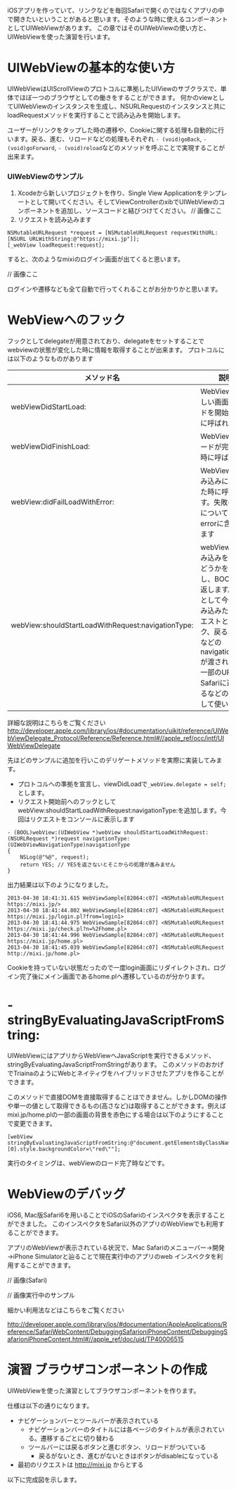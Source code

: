 iOSアプリを作っていて、リンクなどを毎回Safariで開くのではなくアプリの中で開きたいということがあると思います。そのような時に使えるコンポーネントとしてUIWebViewがあります。
この章ではそのUIWebViewの使い方と、UIWebViewを使った演習を行います。

# UIWebViewの基本的な使い方
UIWebViewはUIScrollViewのプロトコルに準拠したUIViewのサブクラスで、単体でほぼ一つのブラウザとしての働きをすることができます。
何かのviewとしてUIWebViewのインスタンスを生成し、NSURLRequestのインスタンスと共にloadRequestメソッドを実行することで読み込みを開始します。

ユーザーがリンクをタップした時の遷移や、Cookieに関する処理も自動的に行います。戻る、進む、リロードなどの処理もそれぞれ `- (void)goBack`, `- (void)goForward`, `- (void)reload`などのメソッドを呼ぶことで実現することが出来ます。


### UIWebViewのサンプル

1. Xcodeから新しいプロジェクトを作り、Single View Applicationをテンプレートとして開いてください。そしてViewControllerのxibでUIWebViewのコンポーネントを追加し、ソースコードと結びつけてください。
// 画像ここ
2. リクエストを読み込みます
```
NSMutableURLRequest *request = [NSMutableURLRequest requestWithURL:[NSURL URLWithString:@"https://mixi.jp"]];
[_webView loadRequest:request];
```

すると、次のようなmixiのログイン画面が出てくると思います。

// 画像ここ

ログインや遷移なども全て自動で行ってくれることがお分かりかと思います。


# WebViewへのフック
フックとしてdelegateが用意されており、delegateをセットすることでwebviewの状態が変化した時に情報を取得することが出来ます。
プロトコルには以下のようなものがあります

| メソッド名 | 説明 |
|-----|----|
| webViewDidStartLoad: | WebViewが新しい画面のロードを開始した時に呼ばれます |
| webViewDidFinishLoad: | WebViewのロードが完了した時に呼ばれます |
| webView:didFailLoadWithError: | WebViewが読み込みに失敗した時に呼ばれます。失敗の内容についてはerrorに含まれます |
| webView:shouldStartLoadWithRequest:navigationType: | webViewが読み込みを行うかどうかを判断し、BOOL値を返します。引数として今から読み込みたいリクエストとクリック、戻る、進むなどのnavigationTypeが渡されます。一部のURLではSafariに遷移するなどの用途として使います |

詳細な説明はこちらをご覧ください
http://developer.apple.com/library/ios/#documentation/uikit/reference/UIWebViewDelegate_Protocol/Reference/Reference.html#//apple_ref/occ/intf/UIWebViewDelegate

先ほどのサンプルに追加を行いこのデリゲートメソッドを実際に実装してみます。
- プロトコルへの準拠を宣言し、viewDidLoadで`_webView.delegate = self;`とします。
- リクエスト開始前へのフックとしてwebView:shouldStartLoadWithRequest:navigationType:を追加します。今回はリクエストをコンソールに表示します
```
- (BOOL)webView:(UIWebView *)webView shouldStartLoadWithRequest:(NSURLRequest *)request navigationType:(UIWebViewNavigationType)navigationType
{
    NSLog(@"%@", request);
    return YES; // YESを返さないとそこからの処理が進みません
}
```

出力結果は以下のようになりました。
```
2013-04-30 18:41:31.615 WebViewSample[82864:c07] <NSMutableURLRequest https://mixi.jp/>
2013-04-30 18:41:44.802 WebViewSample[82864:c07] <NSMutableURLRequest https://mixi.jp/login.pl?from=login1>
2013-04-30 18:41:44.975 WebViewSample[82864:c07] <NSMutableURLRequest https://mixi.jp/check.pl?n=%2Fhome.pl>
2013-04-30 18:41:44.996 WebViewSample[82864:c07] <NSMutableURLRequest https://mixi.jp/home.pl>
2013-04-30 18:41:45.039 WebViewSample[82864:c07] <NSMutableURLRequest http://mixi.jp/home.pl>
```

Cookieを持っていない状態だったので一度login画面にリダイレクトされ、ログイン完了後にメイン画面であるhome.plへ遷移しているのが分かります。


#  -stringByEvaluatingJavaScriptFromString:

UIWebViewにはアプリからWebViewへJavaScriptを実行できるメソッド、stringByEvaluatingJavaScriptFromStringがあります。
このメソッドのおかげでTriainaのようにWebとネイティヴをハイブリッドさせたアプリを作ることができます。

このメソッドで直接DOMを直接取得することはできません。しかしDOMの操作や単一の値として取得できるもの(高さなど)は取得することができます。例えばmixi.jp/home.plの一部の画面の背景を赤色にする場合は以下のようにすることで変更できます。
```
[webView stringByEvaluatingJavaScriptFromString:@"document.getElementsByClassName('cpMoreLink08')[0].style.backgroundColor=\"red\""];
```
実行のタイミングは、webViewのロード完了時などです。


# WebViewのデバッグ

iOS6, Mac版Safari6を用いることでiOSのSafariのインスペクタを表示することができました。
このインスペクタをSafari以外のアプリのWebViewでも利用することができます。

アプリのWebViewが表示されている状況で、Mac Safariのメニューバー→開発→iPhone Simulatorと辿ることで現在実行中のアプリのweb インスペクタを利用することができます。

// 画像(Safari)


// 画像実行中のサンプル



細かい利用法などはこちらをご覧ください

http://developer.apple.com/library/ios/#documentation/AppleApplications/Reference/SafariWebContent/DebuggingSafarioniPhoneContent/DebuggingSafarioniPhoneContent.html#//apple_ref/doc/uid/TP40006515

# 演習 ブラウザコンポーネントの作成
UIWebViewを使った演習としてブラウザコンポーネントを作ります。

仕様は以下の通りになります。

- ナビゲーションバーとツールバーが表示されている
  - ナビゲーションバーのタイトルには各ページのタイトルが表示されている。遷移するごとに切り替わる
  - ツールバーには戻るボタンと進むボタン、リロードがついている
    - 戻るがないとき、進むがないときはボタンがdisableになっている
- 最初のリクエストは http://mixi.jp からとする

以下に完成図を示します。





